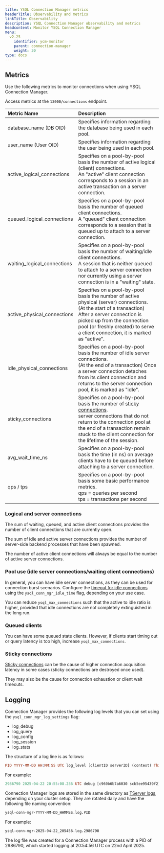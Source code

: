 ```yaml
---
title: YSQL Connection Manager metrics
headerTitle: Observability and metrics
linkTitle: Observability
description: YSQL Connection Manager observability and metrics
headcontent: Monitor YSQL Connection Manager
menu:
  v2.25
    identifier: ycm-monitor
    parent: connection-manager
    weight: 30
type: docs
---
```


## Metrics

Use the following metrics to monitor connections when using YSQL Connection Manager.

Access metrics at the `13000/connections` endpoint.

| Metric Name | Description |
| :--- | :--- |
| database_name (DB OID) | Specifies information regarding the database being used in each pool. |
| user_name (User OID) | Specifies information regarding the user being used in each pool. |
| active_logical_connections | Specifies on a pool-by-pool basis the number of active logical (client) connections.<br>An "active" client connection corresponds to a session in an active transaction on a server connection. |
| queued_logical_connections | Specifies on a pool-by-pool basis the number of queued client connections.<br>A "queued" client connection corresponds to a session that is queued up to attach to a server connection. |
| waiting_logical_connections | Specifies on a pool-by-pool basis the number of waiting/idle client connections.<br>A session that is neither queued to attach to a server connection nor currently using a server connection is in a "waiting" state. |
| active_physical_connections | Specifies on a pool-by-pool basis the number of active physical (server) connections.<br>(At the start of a transaction) After a server connection is picked up from the connection pool (or freshly created) to serve a client connection, it is marked as "active". |
| idle_physical_connections | Specifies on a pool-by-pool basis the number of idle server connections.<br>(At the end of a transaction) Once a server connection detaches from its client connection and returns to the server connection pool, it is marked as "idle". |
| sticky_connections | Specifies on a pool-by-pool basis the number of [sticky connections](../ycm-setup/#sticky-connections).<br>server connections that do not return to the connection pool at the end of a transaction remain stuck to the client connection for the lifetime of the session. |
| avg_wait_time_ns | Specifies on a pool-by-pool basis the time (in ns) on average clients have to be queued before attaching to a server connection. |
| qps / tps | Specifies on a pool-by-pool basis some basic performance metrics.<br>qps = queries per second<br>tps = transactions per second |

### Logical and server connections

The sum of waiting, queued, and active client connections provides the number of client connections that are currently open.

The sum of idle and active server connections provides the number of server-side backend processes that have been spawned.

The number of active client connections will always be equal to the number of active server connections.

### Pool use (idle server connections/waiting client connections)

In general, you can have idle server connections, as they can be used for connection burst scenarios. Configure the [timeout for idle connections](../ycm-setup/#configure) using the `ysql_conn_mgr_idle_time` flag, depending on your use case.

You can reduce `ysql_max_connections` such that the active to idle ratio is higher, provided that idle connections are not completely extinguished in the long run.

### Queued clients

You can have some queued state clients. However, if clients start timing out or query latency is too high, increase `ysql_max_connections`.

### Sticky connections

[Sticky connections](../ycm-setup/#sticky-connections) can be the cause of higher connection acquisition latency in some cases (sticky connections are destroyed once used).

They may also be the cause for connection exhaustion or client wait timeouts.

## Logging

Connection Manager provides the following log levels that you can set using the `ysql_conn_mgr_log_settings` flag:

- log_debug
- log_query
- log_config
- log_session
- log_stats

The structure of a log line is as follows:

```prolog
PID YYYY-MM-DD HH:MM:SS UTC log_level [clientID serverID] (context) This is a sample log!
```

For example:

```prolog
2986790 2025-04-22 20:55:08.236 UTC debug [c960b6b7a6030 scb5ee95439f2] (reset) ReadyForQuery
```

Connection Manager logs are stored in the same directory as [TServer logs](../../../explore/observability/logging/), depending on your cluster setup. They are rotated daily and have the following file naming convention:

```sh
ysql-conn-mgr-YYYY-MM-DD_HHMMSS.log.PID
```

For example:

```sh
ysql-conn-mgr-2025-04-22_205456.log.2986790
```

The log file was created for a Connection Manager process with a PID of 2986790, which started logging at 20:54:56 UTC on 22nd April 2025.

<!--
Monitoring in YBA & YBM (screenshots)
YBA :
YBM :
Metrics displayed on cluster UI (Available Per node, Per DB):
Client Connections
Client connection Average wait time (ns)
Server connections
Database transactions / sec

The following metrics are exported when Metrics Export is enabled in YugabyteDB Aeon:

- ybdb_ysql_conn_mgr_active_clients
- ybdb_ysql_conn_mgr_active_servers 
- ybdb_ysql_conn_mgr_avg_wait_time_ns
- ybdb_ysql_conn_mgr_idle_servers
- ybdb_ysql_conn_mgr_last_updated_timestamp
- ybdb_ysql_conn_mgr_num_pools
- ybdb_ysql_conn_mgr_query_rate
- ybdb_ysql_conn_mgr_queued_clients
- ybdb_ysql_conn_mgr_sticky_connections
- ybdb_ysql_conn_mgr_transaction_rate
- ybdb_ysql_conn_mgr_waiting_clients
-->
